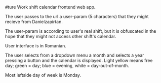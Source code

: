 #ture
Work shift calendar frontend web app.

The user passes to the url a user-param (5 characters) that they might recieve from Danielzapirtan.

The user-param is according to user's real shift, but it is obfuscated in the hope that they might not access other shift's calendar.

User interface is in Romanian.

The user selects from a dropdown menu a month and selects a year pressing a button and the calendar is displayed.
Light yellow means free day; green = day; blue = evening, white = day-out-of-month.

Most leftside day of week is Monday.

